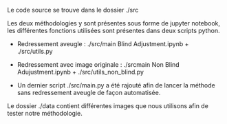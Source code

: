 Le code source se trouve dans le dossier ./src
<!-- ---------------------------------------------- -->

Les deux méthodologies y sont présentes sous forme de jupyter notebook, les différentes fonctions utilisées sont présentes dans deux scripts python. 
<!-- ---------------------------------------------- -->

- Redressement aveugle : ./src/main Blind Adjustment.ipynb + ./src/utils.py

- Redressement avec image originale : ./srcmain Non Blind Adujustment.ipynb + ./src/utils_non_blind.py

- Un dernier script ./src/main.py a été rajouté afin de lancer la méthode sans redressement aveugle de façon automatisée.
<!-- ---------------------------------------------- -->

Le dossier ./data contient différentes images que nous utilisons afin de tester notre méthodologie.
